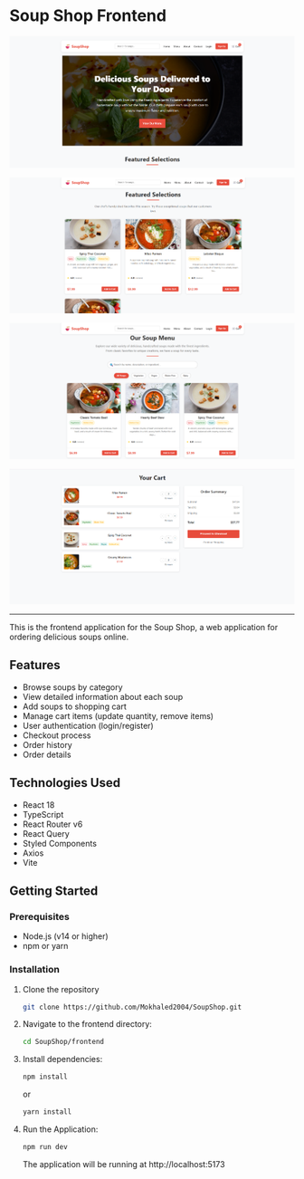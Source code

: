 # Soup Shop Frontend

<p align="center">
  <img src="./readme-images/1.png" alt="Soup Shop Screenshot 1" width="600"/>
</p>
<p align="center">
  <img src="./readme-images/2.png" alt="Soup Shop Screenshot 2" width="600"/>
</p>
<p align="center">
  <img src="./readme-images/3.png" alt="Soup Shop Screenshot 3" width="600"/>
</p>
<p align="center">
  <img src="./readme-images/4.png" alt="Soup Shop Screenshot 4" width="600"/>
</p>

---

This is the frontend application for the Soup Shop, a web application for ordering delicious soups online.

## Features

- Browse soups by category
- View detailed information about each soup
- Add soups to shopping cart
- Manage cart items (update quantity, remove items)
- User authentication (login/register)
- Checkout process
- Order history
- Order details

## Technologies Used

- React 18
- TypeScript
- React Router v6
- React Query
- Styled Components
- Axios
- Vite

## Getting Started

### Prerequisites

- Node.js (v14 or higher)
- npm or yarn

### Installation

1. Clone the repository
   ```bash
   git clone https://github.com/Mokhaled2004/SoupShop.git
   ```
2. Navigate to the frontend directory:
   ```bash
   cd SoupShop/frontend
   ```
3. Install dependencies:

   ```bash
   npm install
   ```

   or

   ```bash
   yarn install
   ```

4. Run the Application:
   ```bash
   npm run dev
   ```
   The application will be running at http://localhost:5173

